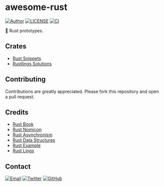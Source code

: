 # awesome-rust

[![Author](https://img.shields.io/badge/author-sabertaz-lightgrey?style=for-the-badge)](https://github.com/sabertazimi)
[![LICENSE](https://img.shields.io/github/license/sabertazimi/awesome-rust?style=for-the-badge)](https://github.com/sabertazimi/awesome-rust/blob/main/LICENSE)
[![CI](https://img.shields.io/github/actions/workflow/status/sabertazimi/awesome-rust/ci.yml?branch=main&style=for-the-badge&logo=github)](https://github.com/sabertazimi/awesome-rust/actions/workflows/ci.yml)

:wrench: Rust prototypes.

## Crates

- [Rust Snippets](https://github.com/sabertazimi/awesome-rust/tree/main/crates/basis)
- [Rustlings Solutions](https://github.com/sabertazimi/awesome-rust/tree/main/crates/rustlings/exercises)

## Contributing

Contributions are greatly appreciated.
Please fork this repository and open a pull request.

## Credits

- [Rust Book](https://github.com/rust-lang/book)
- [Rust Nomicon](https://github.com/rust-lang/nomicon)
- [Rust Asynchronism](https://github.com/rust-lang/async-book)
- [Rust Data Structures](https://github.com/rust-unofficial/too-many-lists)
- [Rust Example](https://github.com/rust-lang/rust-by-example)
- [Rust Lings](https://github.com/rust-lang/rustlings)

## Contact

[![Email](https://img.shields.io/badge/-Gmail-ea4335?style=for-the-badge&logo=gmail&logoColor=white)](mailto:sabertazimi@gmail.com)
[![Twitter](https://img.shields.io/badge/-Twitter-1da1f2?style=for-the-badge&logo=twitter&logoColor=white)](https://twitter.com/sabertazimi)
[![GitHub](https://img.shields.io/badge/-GitHub-181717?style=for-the-badge&logo=github&logoColor=white)](https://github.com/sabertazimi)

